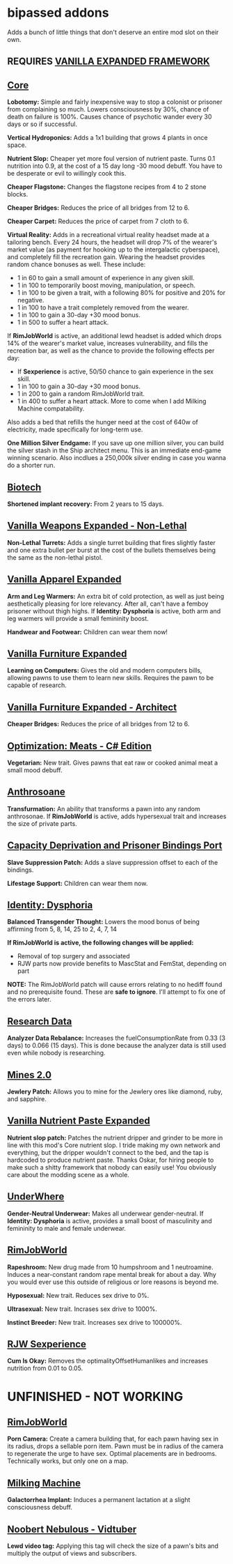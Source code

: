 # bipassed addons

Adds a bunch of little things that don't deserve an entire mod slot on their own.
## REQUIRES [VANILLA EXPANDED FRAMEWORK](https://steamcommunity.com/sharedfiles/filedetails/?id=1854607105)

## [Core](https://store.steampowered.com/app/294100/RimWorld/)
**Lobotomy:** Simple and fairly inexpensive way to stop a colonist or prisoner from complaining so much. Lowers consciousness by 30%, chance of death on failure is 100%. Causes chance of psychotic wander every 30 days or so if successful.

**Vertical Hydroponics:** Adds a 1x1 building that grows 4 plants in once space.

**Nutrient Slop:** Cheaper yet more foul version of nutrient paste. Turns 0.1 nutrition into 0.9, at the cost of a 15 day long -30 mood debuff. You have to be desperate or evil to willingly cook this.

**Cheaper Flagstone:** Changes the flagstone recipes from 4 to 2 stone blocks.

**Cheaper Bridges:** Reduces the price of all bridges from 12 to 6.

**Cheaper Carpet:** Reduces the price of carpet from 7 cloth to 6.

**Virtual Reality:** Adds in a recreational virtual reality headset made at a tailoring bench. Every 24 hours, the headset will drop 7% of the wearer's market value (as payment for hooking up to the intergalactic cyberspace), and completely fill the recreation gain. Wearing the headset provides random chance bonuses as well. These include:
- 1 in 60 to gain a small amount of experience in any given skill.
- 1 in 100 to temporarily boost moving, manipulation, or speech.
- 1 in 100 to be given a trait, with a following 80% for positive and 20% for negative.
- 1 in 100 to have a trait completely removed from the wearer.
- 1 in 100 to gain a 30-day +30 mood bonus.
- 1 in 500 to suffer a heart attack.

If **RimJobWorld** is active, an additional lewd headset is added which drops 14% of the wearer's market value, increases vulnerability, and fills the recreation bar, as well as the chance to provide the following effects per day:
- If **Sexperience** is active, 50/50 chance to gain experience in the sex skill.
- 1 in 100 to gain a 30-day +30 mood bonus.
- 1 in 200 to gain a random RimJobWorld trait.
- 1 in 400 to suffer a heart attack.
More to come when I add Milking Machine compatability.

Also adds a bed that refills the hunger need at the cost of 640w of electricity, made specifically for long-term use.

**One Million Silver Endgame:** If you save up one million silver, you can build the silver stash in the Ship architect menu. This is an immediate end-game winning scenario. Also incdlues a 250,000k silver ending in case you wanna do a shorter run.

## [Biotech](https://store.steampowered.com/app/1826140/RimWorld__Biotech/)
**Shortened implant recovery:** From 2 years to 15 days.

## [Vanilla Weapons Expanded - Non-Lethal](https://steamcommunity.com/sharedfiles/filedetails/?id=2454918354)
**Non-Lethal Turrets:** Adds a single turret building that fires slightly faster and one extra bullet per burst at the cost of the bullets themselves being the same as the non-lethal pistol.

## [Vanilla Apparel Expanded](https://steamcommunity.com/sharedfiles/filedetails/?id=1814987817)
**Arm and Leg Warmers:** An extra bit of cold protection, as well as just being aesthetically pleasing for lore relevancy. After all, can't have a femboy prisoner without thigh highs. If **Identity: Dysphoria** is active, both arm and leg warmers will provide a small femininity boost.

**Handwear and Footwear:** Children can wear them now!

## [Vanilla Furniture Expanded](https://steamcommunity.com/sharedfiles/filedetails/?id=1718190143)
**Learning on Computers:** Gives the old and modern computers bills, allowing pawns to use them to learn new skills. Requires the pawn to be capable of research.

## [Vanilla Furniture Expanded - Architect](https://steamcommunity.com/sharedfiles/filedetails/?id=2608762624)
**Cheaper Bridges:** Reduces the price of all bridges from 12 to 6.

## [Optimization: Meats - C# Edition](https://steamcommunity.com/sharedfiles/filedetails/?id=2542931556)
**Vegetarian:** New trait. Gives pawns that eat raw or cooked animal meat a small mood debuff.

## [Anthrosoane](https://steamcommunity.com/sharedfiles/filedetails/?id=2902258418)
**Transfurmation:** An ability that transforms a pawn into any random anthrosonae. If **RimJobWorld** is active, adds hypersexual trait and increases the size of private parts.

## [Capacity Deprivation and Prisoner Bindings Port](https://steamcommunity.com/sharedfiles/filedetails/?id=2884504605)
**Slave Suppression Patch:** Adds a slave suppression offset to each of the bindings.

**Lifestage Support:** Children can wear them now.

## [Identity: Dysphoria](https://steamcommunity.com/sharedfiles/filedetails/?id=2749597658)
**Balanced Transgender Thought:** Lowers the mood bonus of being affirming from 5, 8, 14, 25 to 2, 4, 7, 14

**If RimJobWorld is active, the following changes will be applied:**
- Removal of top surgery and associated
- RJW parts now provide benefits to MascStat and FemStat, depending on part

**NOTE:** The RimJobWorld patch will cause errors relating to no hediff found and no prerequisite found. These are **safe to ignore**. I'll attempt to fix one of the errors later.

## [Research Data](https://steamcommunity.com/sharedfiles/filedetails/?id=3001121619)
**Analyzer Data Rebalance:** Increases the fuelConsumptionRate from 0.33 (3 days) to 0.066 (15 days). This is done because the analyzer data is still used even while nobody is researching.

## [Mines 2.0](https://steamcommunity.com/sharedfiles/filedetails/?id=2503894706)
**Jewlery Patch:** Allows you to mine for the Jewlery ores like diamond, ruby, and sapphire.

## [Vanilla Nutrient Paste Expanded](https://steamcommunity.com/sharedfiles/filedetails/?id=2920385763)
**Nutrient slop patch:** Patches the nutrient dripper and grinder to be more in line with this mod's Core nutrient slop. I tride making my own network and everything, but the dripper wouldn't connect to the bed, and the tap is hardcoded to produce nutrient paste. Thanks Oskar, for hiring people to make such a shitty framework that nobody can easily use! You obviously care about the modding scene as a whole. 

## [UnderWhere](https://steamcommunity.com/sharedfiles/filedetails/?id=1870010563) 
**Gender-Neutral Underwear:** Makes all underwear gender-neutral. If **Identity: Dysphoria** is active, provides a small boost of masculinity and femininity to male and female underwear.

## [RimJobWorld](https://www.loverslab.com/files/file/7257-rimjobworld/)
**Rapeshroom:** New drug made from 10 humpshroom and 1 neutroamine. Induces a near-constant random rape mental break for about a day. Why you would ever use this outside of religious or lore reasons is beyond me.

**Hyposexual:** New trait. Reduces sex drive to 0%.

**Ultrasexual:** New trait. Incrases sex drive to 1000%.

**Instinct Breeder:** New trait. Increases sex drive to 100000%.

## [RJW Sexperience](https://www.loverslab.com/topic/193448-mod-rjw-sexperience-continued/)
**Cum Is Okay:** Removes the optimalityOffsetHumanlikes and increases nutrition from 0.01 to 0.05.

# UNFINISHED - NOT WORKING

## [RimJobWorld](https://www.loverslab.com/files/file/7257-rimjobworld/)
**Porn Camera:** Create a camera building that, for each pawn having sex in its radius, drops a sellable porn item. Pawn must be in radius of the camera to regenerate the urge to have sex. Optimal placements are in bedrooms.
Technically works, but only one on a map.

## [Milking Machine](https://github.com/bipassed/rjw-milking-machine)
**Galactorrhea Implant:** Induces a permanent lactation at a slight consciousness debuff.

## [Noobert Nebulous - Vidtuber](https://steamcommunity.com/sharedfiles/filedetails/?id=3013420224)
**Lewd video tag:** Applying this tag will check the size of a pawn's bits and multiply the output of views and subscribers.
